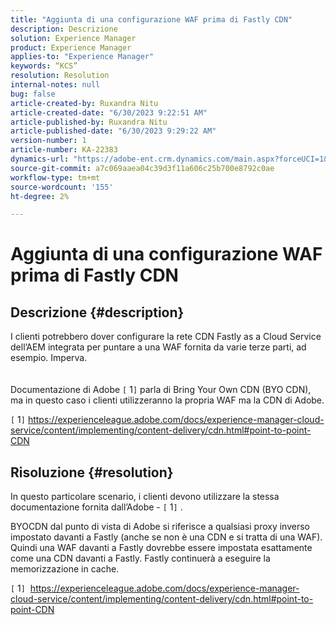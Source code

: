 ```yaml
---
title: "Aggiunta di una configurazione WAF prima di Fastly CDN"
description: Descrizione
solution: Experience Manager
product: Experience Manager
applies-to: "Experience Manager"
keywords: “KCS”
resolution: Resolution
internal-notes: null
bug: false
article-created-by: Ruxandra Nitu
article-created-date: "6/30/2023 9:22:51 AM"
article-published-by: Ruxandra Nitu
article-published-date: "6/30/2023 9:29:22 AM"
version-number: 1
article-number: KA-22383
dynamics-url: "https://adobe-ent.crm.dynamics.com/main.aspx?forceUCI=1&pagetype=entityrecord&etn=knowledgearticle&id=5f7111ad-2717-ee11-8f6e-6045bd006c82"
source-git-commit: a7c069aaea04c39d3f11a606c25b700e8792c0ae
workflow-type: tm+mt
source-wordcount: '155'
ht-degree: 2%

---
```


# Aggiunta di una configurazione WAF prima di Fastly CDN

## Descrizione {#description}

I clienti potrebbero dover configurare la rete CDN Fastly as a Cloud Service dell’AEM integrata per puntare a una WAF fornita da varie terze parti, ad esempio. Imperva.<br><br><br>
Documentazione di Adobe `[` 1`]`  parla di Bring Your Own CDN (BYO CDN), ma in questo caso i clienti utilizzeranno la propria WAF ma la CDN di Adobe.





`[` 1`]`  https://experienceleague.adobe.com/docs/experience-manager-cloud-service/content/implementing/content-delivery/cdn.html#point-to-point-CDN


## Risoluzione {#resolution}


In questo particolare scenario, i clienti devono utilizzare la stessa documentazione fornita dall’Adobe - `[` 1`]` .

BYOCDN dal punto di vista di Adobe si riferisce a qualsiasi proxy inverso impostato davanti a Fastly (anche se non è una CDN e si tratta di una WAF). Quindi una WAF davanti a Fastly dovrebbe essere impostata esattamente come una CDN davanti a Fastly. Fastly continuerà a eseguire la memorizzazione in cache.



`[` 1`]`  https://experienceleague.adobe.com/docs/experience-manager-cloud-service/content/implementing/content-delivery/cdn.html#point-to-point-CDN

